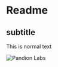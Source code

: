 # Readme
## subtitle

This is normal text


![Pandion Labs](20250602_inat_logo/pandion_logo_5.png)

